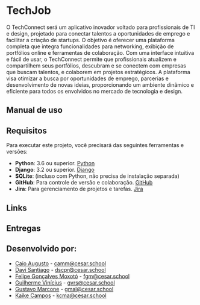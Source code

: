# TechJob

O TechConnect será um aplicativo inovador voltado para profissionais de TI e design, projetado para conectar talentos a oportunidades de emprego e facilitar a criação de startups. O objetivo é oferecer uma plataforma completa que integra funcionalidades para networking, exibição de portfólios online e ferramentas de colaboração. Com uma interface intuitiva e fácil de usar, o TechConnect permite que profissionais atualizem e compartilhem seus portfólios, descubram e se conectem com empresas que buscam talentos, e colaborem em projetos estratégicos. A plataforma visa otimizar a busca por oportunidades de emprego, parcerias e desenvolvimento de novas ideias, proporcionando um ambiente dinâmico e eficiente para todos os envolvidos no mercado de tecnologia e design.

## Manual de uso

## Requisitos

Para executar este projeto, você precisará das seguintes ferramentas e versões:

- **Python**: 3.6 ou superior. [Python](https://www.python.org/downloads/)
- **Django**: 3.2 ou superior. [Django](https://www.djangoproject.com/)
- **SQLite**: (incluso com Python, não precisa de instalação separada)
- **GitHub**: Para controle de versão e colaboração. [GitHub](https://github.com/)
- **Jira**: Para gerenciamento de projetos e tarefas. [Jira](https://www.atlassian.com/software/jira)

## Links


## Entregas


## Desenvolvido por:

- [Caio Augusto](https://github.com/CaioAugustoMachadoDeMelo) - camm@cesar.school
- [Davi Santiago](https://github.com/Davicas01) - dscpr@cesar.school
- [Felipe Gonçalves Moxotó](https://github.com/Moxoto2k) - fgm@cesar.school
- [Guilherme Vinícius](https://github.com/GuilhermeRangelSilva) - gvrs@cesar.school
- [Gustavo Marcone](https://github.com/Gustaguiar02) - gmal@cesar.school
- [Kaike Campos](https://github.com/Kaik-e) - kcma@cesar.school 


